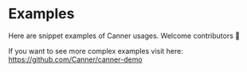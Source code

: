# Examples

Here are snippet examples of Canner usages. Welcome contributors 🙌

If you want to see more complex examples visit here: https://github.com/Canner/canner-demo
